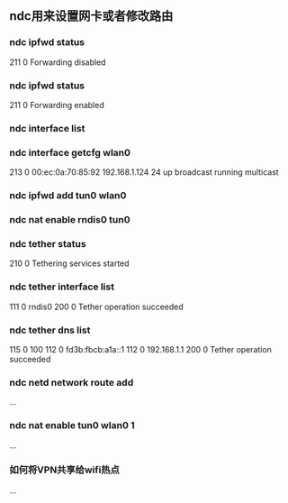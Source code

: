 <!--
author: lizhiwei
head: 
date: 2019-11-2
title: Android NDC命令
tags: Android
images: 
category: Android
status: publish
summary: ndroid NDC命令
-->


## ndc用来设置网卡或者修改路由


### ndc ipfwd status
211 0 Forwarding disabled

### ndc ipfwd status
211 0 Forwarding enabled

### ndc interface list

### ndc interface getcfg wlan0
213 0 00:ec:0a:70:85:92 192.168.1.124 24 up broadcast running multicast

### ndc ipfwd add tun0 wlan0

### ndc nat enable rndis0 tun0


### ndc tether status
210 0 Tethering services started

### ndc tether interface list
111 0 rndis0
200 0 Tether operation succeeded

### ndc tether dns list
115 0 100
112 0 fd3b:fbcb:a1a::1
112 0 192.168.1.1
200 0 Tether operation succeeded


###  ndc netd network route add

...

### ndc nat enable tun0 wlan0 1  

...

### 如何将VPN共享给wifi热点

...


